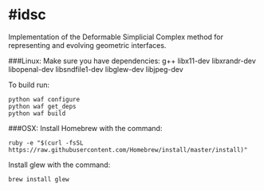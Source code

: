 #idsc
====

Implementation of the Deformable Simplicial Complex method for representing and evolving geometric interfaces.

###Linux:
Make sure you have dependencies: g++ libx11-dev libxrandr-dev libopenal-dev libsndfile1-dev libglew-dev libjpeg-dev

To build run:

    python waf configure
    python waf get_deps
    python waf build

###OSX:
Install Homebrew with the command:

    ruby -e "$(curl -fsSL https://raw.githubusercontent.com/Homebrew/install/master/install)"

Install glew with the command:

    brew install glew
